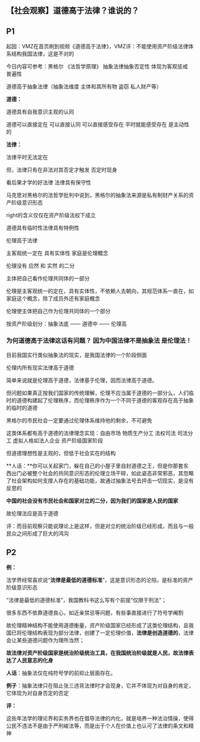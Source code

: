 ## 【社会观察】道德高于法律？谁说的？

 

## P1



起因：VMZ在首页刷到视频《道德高于法律》，VMZ评：不能使用资产阶级法律体系结构我国法律，这是不对的 

今日内容可参考：黑格尔   《法哲学原理》 抽象法律抽象否定性 体现为客观惩戒 普遍性



道德高于抽象法律（抽象法维度 主体和其所有物  盗窃 私人财产等）



**道德：** 

道德具有自我意识主观的认同 

道德可以直接定在    可以直接认同   可以直接感受存在 平时就能感受存在 是主动性的



**法律：** 

法律平时无法定在   

但，法律只有在非法对其否定才触发  否定时现身

看后果才学的好法律 法律具有保守性

 

马克思对黑格尔的法哲学批判中说到，黑格尔的抽象法来源是私有制财产关系的资产阶级意识形态

right的含义仅仅在资产阶级法权下成立

道德具有临时性法律具有特例性



伦理高于法律

主客观统一定在  具有实体性 家庭是伦理概念  

伦理没有 应然 和 实然 的二分  

主体把自己看作伦理共同体的一部分



伦理是主客观统一的定在，具有实体性，不依赖人去朝向，其规范体系一直在，如家庭这个概念，除了成员外还有家庭概念

伦理使主体把自己作为伦理共同体的一个部分



按资产阶级划分：抽象法底 —— 道德中 —— 伦理高



### **为何道德高于法律这话有问题？ 因为中国法律不是抽象法 是伦理法**！

目前我国实行类似抽象法的现实，是我国法律的一个阶段侧面

伦理内所有现实法律高于道德  

简单来说就是伦理高于道德，法律基于伦理，因而法律高于道德。

但问题如果真正按我们国家的传统理解，伦理不应当属于道德的一部分么，人们临时的道德构建起了伦理秩序，而伦理秩序作为一个不同于道德的客观存在高于抽象的临时的道德



黑格尔的市民社会一定要通过伦理体系维持他的剩余，不可避免

这类体系都有高于道德的法律理念实现：自由市场 物质生产分工  法权司法 司法分工  虚拟人格如法人企业  资产阶级国家阶段   



但道德理想性是主观的，但低于社会实在的结构

**人话：**你可以关起家门，躲在自己的小屋子里自封道德之王，但是你那套东西出门必被整个社会的共同意识形态的伦理立场干碎，如此姿态非常邪恶，其忽略了社会架构如何支撑人存在的基础功能，故通过抽象法号去抨击一切现实，是没有反思的



**中国的社会没有市民社会和国家对立的二分，因为我们的国家是人民的国家**

故伦理法应是高于道德

评：而目前观察只能说理论上是这样，但是对立的统治阶级已经形成，而且与一般民众之间形成了巨大的鸿沟



## P2

**例：**



法学界经常喜欢说“**法律是最低的道德标准**”，这是意识形态的沦陷，是标准的资产阶级意识形态

“法律是最低的道德标准”，我国教科书这么写有个前提“仅限于刑法”；

很多东西不依靠道德良心，如近亲禁忌等问题，有些事直接进行了符号学阉割

故伦理精神结构不能使用道德衡量，资产阶级国家已经形成了这类伦理结构，且我国已将伦理结构表现为部分法律，创建了一定伦理价值，**法律是创造道德的**，法律会让某些道德问题作为理所当然；



**故法律对资产阶级国家是统治阶级统治工具，在我国统治阶级就是人民，故法律表达了人民意志的化身**



**人话**：抽象法仅在纯符号学的前抑止层面存在。

**例子**：抽象法律只在阻止张三违背法律时才会现身，它并不体现为对自身的肯定，它体现为对自身否定的否定

 

**评：**

这些年法学的理论界和实务界也在倡导法律的内化，就是培养一种法治情操，使得公民不违法不是由于严刑峻法等，而是出于个人在价值上也认可了法律的条文和精神